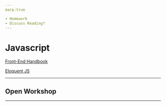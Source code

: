 ```yaml
---
marp:true

- Homework
- Discuss Reading?
---
```

# Javascript
[Front-End Handbook](https://frontendmasters.com/guides/front-end-handbook/2019/#4.10)

[Eloquent JS](https://eloquentjavascript.net)

---
## Open Workshop
---
